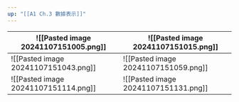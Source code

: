 ```yaml
---
up: "[[A1 Ch.3 數據表示]]"
---
```


| ![[Pasted image 20241107151005.png]] | ![[Pasted image 20241107151015.png]] |
| ------------------------------------ | ------------------------------------ |
| ![[Pasted image 20241107151043.png]] | ![[Pasted image 20241107151059.png]] |
| ![[Pasted image 20241107151114.png]] | ![[Pasted image 20241107151131.png]] |

